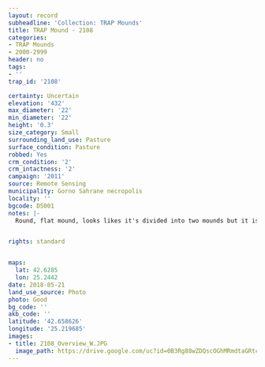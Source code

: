 ```yaml
---
layout: record
subheadline: 'Collection: TRAP Mounds'
title: TRAP Mound - 2108
categories:
- TRAP Mounds
- 2000-2999
header: no
tags:
- ''
trap_id: '2108'

certainty: Uncertain
elevation: '432'
max_diameter: '22'
min_diameter: '22'
height: '0.3'
size_category: Small
surrounding_land_use: Pasture
surface_condition: Pasture
robbed: Yes
crm_condition: '2'
crm_intactness: '2'
campaign: '2011'
source: Remote Sensing
municipality: Gorno Sahrane necropolis
locality: ''
bgcode: DS001
notes: |-
  Round, flat mound, looks likes it's divided into two mounds but it is one mound.


rights: standard


maps:
  lat: 42.6285
  lon: 25.2442
date: 2018-05-21
land_use_source: Photo
photo: Good
bg_code: ''
akb_code: ''
latitude: '42.658626'
longitude: '25.219685'
images:
- title: 2108_Overview_W.JPG
  image_path: https://drive.google.com/uc?id=0B3Rg88wZDQscOGhMRmdtaGRtc2s
---
```

